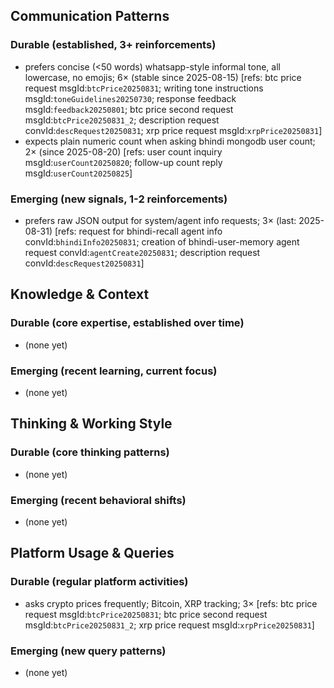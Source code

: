 ## Communication Patterns
### Durable (established, 3+ reinforcements)
- prefers concise (<50 words) whatsapp-style informal tone, all lowercase, no emojis; 6× (stable since 2025-08-15) [refs: btc price request msgId:`btcPrice20250831`; writing tone instructions msgId:`toneGuidelines20250730`; response feedback msgId:`feedback20250801`; btc price second request msgId:`btcPrice20250831_2`; description request convId:`descRequest20250831`; xrp price request msgId:`xrpPrice20250831`]
- expects plain numeric count when asking bhindi mongodb user count; 2× (since 2025-08-20) [refs: user count inquiry msgId:`userCount20250820`; follow-up count reply msgId:`userCount20250825`]

### Emerging (new signals, 1-2 reinforcements)
- prefers raw JSON output for system/agent info requests; 3× (last: 2025-08-31) [refs: request for bhindi-recall agent info convId:`bhindiInfo20250831`; creation of bhindi-user-memory agent request convId:`agentCreate20250831`; description request convId:`descRequest20250831`]

## Knowledge & Context
### Durable (core expertise, established over time)
- (none yet)

### Emerging (recent learning, current focus)
- (none yet)

## Thinking & Working Style
### Durable (core thinking patterns)
- (none yet)

### Emerging (recent behavioral shifts)
- (none yet)

## Platform Usage & Queries
### Durable (regular platform activities)
- asks crypto prices frequently; Bitcoin, XRP tracking; 3× [refs: btc price request msgId:`btcPrice20250831`; btc price second request msgId:`btcPrice20250831_2`; xrp price request msgId:`xrpPrice20250831`]

### Emerging (new query patterns)
- (none yet)